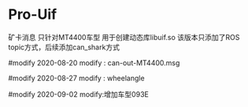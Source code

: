 # Pro-Uif
矿卡消息 只针对MT4400车型
用于创建动态库libuif.so
该版本只添加了ROS topic方式，后续添加can_shark方式

#modify 2020-08-20
modify : can-out-MT4400.msg

#modify 2020-08-27
modify : wheelangle

#modify 2020-09-02
modify:增加车型093E
